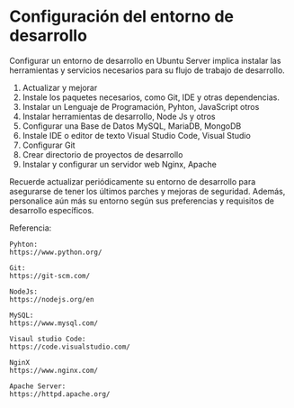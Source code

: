 # Configuración del entorno de desarrollo

Configurar un entorno de desarrollo en Ubuntu Server implica instalar las herramientas y servicios necesarios para su flujo de trabajo de desarrollo.

1. Actualizar y mejorar
2. Instale los paquetes necesarios, como Git, IDE y otras dependencias.
3. Instalar un Lenguaje de Programación, Pyhton, JavaScript otros
4. Instalar herramientas de desarrollo, Node Js y otros
5. Configurar una Base de Datos MySQL, MariaDB, MongoDB
6. Instale IDE o editor de texto Visual Studio Code, Visual Studio
7. Configurar Git
8. Crear directorio de proyectos de desarrollo
9. Instalar y configurar un servidor web Nginx, Apache

Recuerde actualizar periódicamente su entorno de desarrollo para asegurarse de tener los últimos parches y mejoras de seguridad. Además, personalice aún más su entorno según sus preferencias y requisitos de desarrollo específicos.

Referencia:
```
Pyhton:
https://www.python.org/

Git:
https://git-scm.com/

NodeJs:
https://nodejs.org/en

MySQL:
https://www.mysql.com/

Visaul studio Code:
https://code.visualstudio.com/

NginX
https://www.nginx.com/

Apache Server:
https://httpd.apache.org/
```